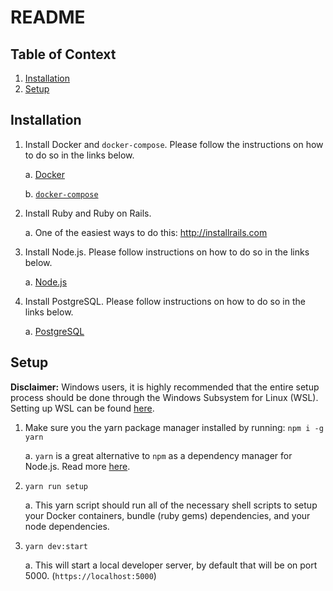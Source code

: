 # README

<!-- This README would normally document whatever steps are necessary to get the
application up and running.

Things you may want to cover:

* Ruby version

* System dependencies

* Configuration

* Database creation

* Database initialization

* How to run the test suite

* Services (job queues, cache servers, search engines, etc.)

* Deployment instructions

* ... -->

## Table of Context
1. [Installation](#Installation)
2. [Setup](#Setup)

## Installation
1. Install Docker and `docker-compose`. Please follow the instructions on how to do so in the links below.

    a. [Docker](https://docs.docker.com/install/)

    b. [`docker-compose`](https://docs.docker.com/compose/install/)
  
2. Install Ruby and Ruby on Rails.

    a. One of the easiest ways to do this: http://installrails.com

3. Install Node.js. Please follow instructions on how to do so in the links below.

    a. [Node.js](https://nodejs.org/en/download/)

4. Install PostgreSQL. Please follow instructions on how to do so in the links below.

    a. [PostgreSQL](https://www.postgresql.org/download/)

## Setup

__Disclaimer:__ Windows users, it is highly recommended that the entire setup process should be done through the Windows Subsystem for Linux (WSL). Setting up WSL can be found [here](https://docs.microsoft.com/en-us/windows/wsl/install-win10).

1. Make sure you the yarn package manager installed by running: `npm i -g yarn`

   a. `yarn` is a great alternative to `npm` as a dependency manager for Node.js. Read more [here](https://yarnpkg.com/en/).

2. `yarn run setup`

   a. This yarn script should run all of the necessary shell scripts to setup your Docker containers, bundle (ruby gems) dependencies, and your node dependencies.

3. `yarn dev:start`

    a. This will start a local developer server, by default that will be on port 5000. (`https://localhost:5000`)
